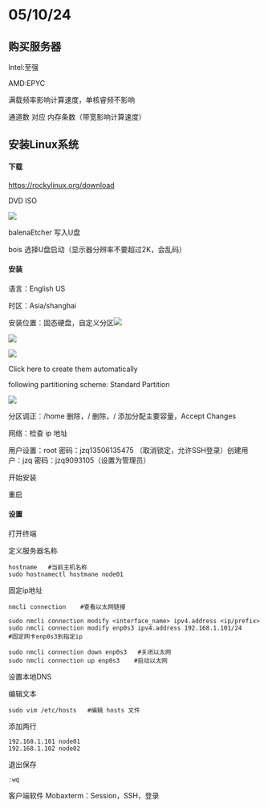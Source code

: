 # 05/10/24

## 购买服务器

Intel:至强

AMD:EPYC

满载频率影响计算速度，单核睿频不影响

通道数 对应 内存条数（带宽影响计算速度）

## 安装Linux系统

#### 下载

<https://rockylinux.org/download>&#x20;

DVD ISO

![](05-10-24-InstallOS_md_files/0416bf60-0f98-11ef-9ebc-2f793003aa1f_20240511211144.jpeg?v=1\&type=image\&token=V1%3APb69jqcTK3ZXV4mHZ_IptL_JTnBJMqtnqbhqR0MtB00)

balenaEtcher 写入U盘

bois 选择U盘启动（显示器分辨率不要超过2K，会乱码）

#### 安装

语言：English  US

时区：Asia/shanghai

安装位置：固态硬盘，自定义分区![](InstallOS_md_files/7537cc10-0ec2-11ef-b9be-ff875965e404_20240510194302.jpeg?v=1\&type=image\&token=V1%3ANf7D9nw_uUC2LWjXBpMnHhT7gkYnB7anKy-THCanBtE)

![](05-10-24-InstallOS_md_files/1ab26800-0f98-11ef-9ebc-2f793003aa1f_20240511211222.jpeg?v=1\&type=image\&token=V1%3AVn5fHBljU04iS49qmybCACTAbfOJhW6wdDM4KrVrA_w)

![](05-10-24-InstallOS_md_files/0f7e8450-0f98-11ef-9ebc-2f793003aa1f_20240511211203.jpeg?v=1\&type=image\&token=V1%3AoYAkAtC9aRoF0N5022NtFMrRcrQVHXJfYgki2S8V048)

Click here to create them automatically

following partitioning scheme: Standard Partition

![](InstallOS_md_files/935aa410-0ec2-11ef-b9be-ff875965e404_20240510194353.jpeg?v=1\&type=image\&token=V1%3AFBYP3xk8exXqPA01bFxfKZSBG9BeFrgWy_g0mMoE-vo)

分区调正：/home 删除，/ 删除，/ 添加分配主要容量，Accept Changes

网络：检查 ip 地址

用户设置：root 密码：jzq13506135475  （取消锁定，允许SSH登录）创建用户：jzq 密码：jzq9093105（设置为管理员）

开始安装

重启

#### 设置

打开终端

定义服务器名称

    hostname   #当前主机名称
    sudo hostnamectl hostmane node01     

固定ip地址

    nmcli connection    #查看以太网链接

<!---->

    sudo nmcli connection modify <interface_name> ipv4.address <ip/prefix>
    sudo nmcli connection modify enp0s3 ipv4.address 192.168.1.101/24     #固定网卡enp0s3到指定ip

<!---->

    sudo nmcli connection down enp0s3   #关闭以太网
    sudo nmcli connection up enp0s3    #启动以太网

设置本地DNS

编辑文本

    sudo vim /etc/hosts   #编辑 hosts 文件

添加两行

    192.168.1.101 node01
    192.168.1.102 node02

退出保存

    :wq

客户端软件 Mobaxterm：Session，SSH，登录
